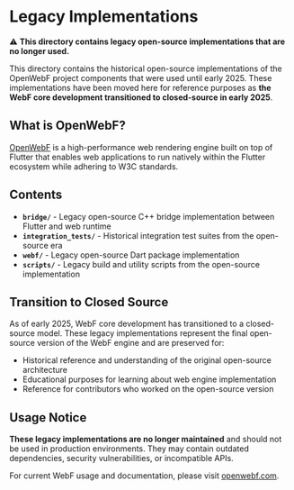 # Legacy Implementations

⚠️ **This directory contains legacy open-source implementations that are no longer used.**

This directory contains the historical open-source implementations of the OpenWebF project components that were used until early 2025. These implementations have been moved here for reference purposes as **the WebF core development transitioned to closed-source in early 2025**.

## What is OpenWebF?

[OpenWebF](https://openwebf.com) is a high-performance web rendering engine built on top of Flutter that enables web applications to run natively within the Flutter ecosystem while adhering to W3C standards.

## Contents

- **`bridge/`** - Legacy open-source C++ bridge implementation between Flutter and web runtime
- **`integration_tests/`** - Historical integration test suites from the open-source era
- **`webf/`** - Legacy open-source Dart package implementation
- **`scripts/`** - Legacy build and utility scripts from the open-source implementation

## Transition to Closed Source

As of early 2025, WebF core development has transitioned to a closed-source model. These legacy implementations represent the final open-source version of the WebF engine and are preserved for:

- Historical reference and understanding of the original open-source architecture
- Educational purposes for learning about web engine implementation
- Reference for contributors who worked on the open-source version

## Usage Notice

**These legacy implementations are no longer maintained** and should not be used in production environments. They may contain outdated dependencies, security vulnerabilities, or incompatible APIs.

For current WebF usage and documentation, please visit [openwebf.com](https://openwebf.com).